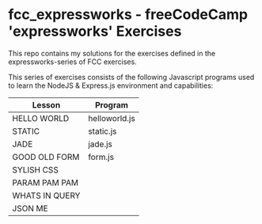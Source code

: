 # fcc_expressworks - freeCodeCamp 'expressworks' Exercises

This repo contains my solutions for the exercises defined in the 
expressworks-series of FCC exercises.

This series of exercises consists of the following Javascript programs used 
to learn the NodeJS & Express.js environment and capabilities:

| Lesson               | Program          |
|----------------------|------------------|
| HELLO WORLD          | helloworld.js    |
| STATIC               | static.js        |
| JADE                 | jade.js          |
| GOOD OLD FORM        | form.js          |
| SYLISH CSS           | |
| PARAM PAM PAM        | |
| WHATS IN QUERY       | |
| JSON ME              | |